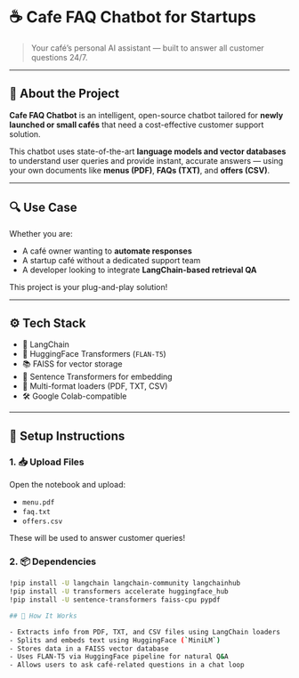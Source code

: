 # ☕ Cafe FAQ Chatbot for Startups

> Your café’s personal AI assistant — built to answer all customer questions 24/7.

---

## 🧠 About the Project

**Cafe FAQ Chatbot** is an intelligent, open-source chatbot tailored for **newly launched or small cafés** that need a cost-effective customer support solution.

This chatbot uses state-of-the-art **language models and vector databases** to understand user queries and provide instant, accurate answers — using your own documents like **menus (PDF)**, **FAQs (TXT)**, and **offers (CSV)**.

---

## 🔍 Use Case

Whether you are:

- A café owner wanting to **automate responses**
- A startup café without a dedicated support team
- A developer looking to integrate **LangChain-based retrieval QA**

This project is your plug-and-play solution!

---

## ⚙️ Tech Stack

- 🧩 LangChain
- 🤗 HuggingFace Transformers (`FLAN-T5`)
- 📚 FAISS for vector storage
- 🧠 Sentence Transformers for embedding
- 📄 Multi-format loaders (PDF, TXT, CSV)
- 🛠 Google Colab-compatible

---

## 🚀 Setup Instructions

### 1. 📥 Upload Files

Open the notebook and upload:

- `menu.pdf`
- `faq.txt`
- `offers.csv`

These will be used to answer customer queries!

### 2. 📦 Dependencies

```bash
!pip install -U langchain langchain-community langchainhub
!pip install -U transformers accelerate huggingface_hub
!pip install -U sentence-transformers faiss-cpu pypdf

## 🚀 How It Works

- Extracts info from PDF, TXT, and CSV files using LangChain loaders
- Splits and embeds text using HuggingFace (`MiniLM`)
- Stores data in a FAISS vector database
- Uses FLAN-T5 via HuggingFace pipeline for natural Q&A
- Allows users to ask café-related questions in a chat loop
